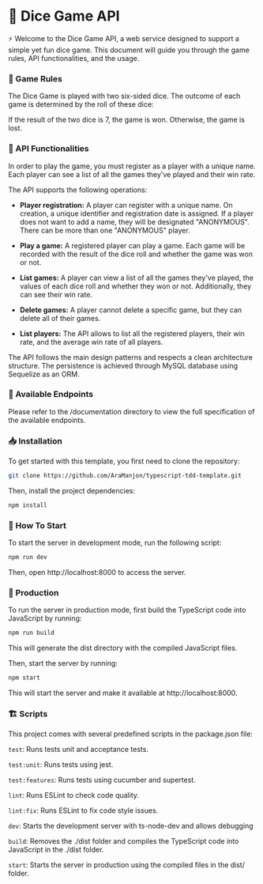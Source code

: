 # 🎲 Dice Game API

⚡ Welcome to the Dice Game API, a web service designed to support a simple yet fun dice game. This document will guide you through the game rules, API functionalities, and the usage.
### 🎯 Game Rules

The Dice Game is played with two six-sided dice. The outcome of each game is determined by the roll of these dice:

If the result of the two dice is 7, the game is won.
Otherwise, the game is lost.

### 🤖 API Functionalities

In order to play the game, you must register as a player with a unique name. Each player can see a list of all the games they've played and their win rate.

The API supports the following operations:

- **Player registration:** A player can register with a unique name. On creation, a unique identifier and registration date is assigned. If a player does not want to add a name, they will be designated "ANONYMOUS". There can be more than one "ANONYMOUS" player.

- **Play a game:** A registered player can play a game. Each game will be recorded with the result of the dice roll and whether the game was won or not.

- **List games:** A player can view a list of all the games they've played, the values of each dice roll and whether they won or not. Additionally, they can see their win rate.

- **Delete games:** A player cannot delete a specific game, but they can delete all of their games.

- **List players:** The API allows to list all the registered players, their win rate, and the average win rate of all players.

The API follows the main design patterns and respects a clean architecture structure. The persistence is achieved through MySQL database using Sequelize as an ORM.

### 📑 Available Endpoints

Please refer to the /documentation directory to view the full specification of the available endpoints.
<!--
### 📋 GitHub Actions Workflow:

[![🏠 Build](https://github.com/AraManjon/typescript-tdd-template/actions/workflows/build.yml/badge.svg?branch=master)](https://github.com/AraManjon/typescript-tdd-template/actions/workflows/build.yml)

This GitHub Actions workflow automatically builds and tests the application when code changes are pushed to the master branch or a pull request targeting the main branch is opened or synchronized.
-->

### 📥 Installation

To get started with this template, you first need to clone the repository:

```bash
git clone https://github.com/AraManjon/typescript-tdd-template.git
```

Then, install the project dependencies:

```bash
npm install
```

### 🏁 How To Start

To start the server in development mode, run the following script:
```bash
npm run dev
```
Then, open http://localhost:8000 to access the server.


### 🚀 Production

To run the server in production mode, first build the TypeScript code into JavaScript by running:

```bash
npm run build
```

This will generate the dist directory with the compiled JavaScript files.

Then, start the server by running:

```bash
npm start
```

This will start the server and make it available at http://localhost:8000.


### 🏗️ Scripts
This project comes with several predefined scripts in the package.json file:

```test```: Runs tests unit and acceptance tests.

```test:unit```: Runs tests using jest.

```test:features```: Runs tests using cucumber and supertest.

```lint```: Runs ESLint to check code quality.

```lint:fix```: Runs ESLint to fix code style issues.

```dev```: Starts the development server with ts-node-dev and allows debugging

```build```: Removes the ./dist folder and compiles the TypeScript code into JavaScript in the ./dist folder.

```start```: Starts the server in production using the compiled files in the dist/ folder.

<!--
### 📝 Dependencies

- cors: middleware for handling Cross-Origin Resource Sharing (CORS)

- dotenv: loads environment variables from a .env file

- express: web framework for Node.js

- express-promise-router: promise-based router for Express

- helmet: middleware for adding security headers

- mongodb: driver for MongoDB

- mysql2: MySQL client for Node.js

### 🛠️ Dev Dependencies

- @types/cors: TypeScript definitions for cors

- @types/express: TypeScript definitions for express

- @types/jest: TypeScript definitions for jest

- @types/mysql: TypeScript definitions for mysql

- eslint: linter for TypeScript

- eslint-config-codely: ESLint configuration used by CodelyTV

- mysql: MySQL driver for Node.js

- rimraf: cross-platform tool for removing files and directories

- ts-jest: TypeScript preprocessor for Jest

- ts-node-dev: TypeScript execution and development environment for Node.js

- tsc-watch: TypeScript compiler with file watching

### 🗂️ Folder structure

In this folder structure, the code is organized according to the principles of Hexagonal Architecture. 

```
src/
├── backend
│   ├── middlewares
│   ├── App.ts
│   ├── server.start.ts
│   └── Server.ts
├── shared
│   ├── utils
│   ├── domain
│   └── infrastructure
│       ├── config
│       └── persistence
└── user
    ├── application
    │   ├── services
    │   └── use-cases
    ├── domain
    │   ├── entities
    │   └── repositories
    └── infrastructure
        ├── controllers
        ├── repositories
        ├── routes
        ├── services
        └── UserModule.ts
```
-->



